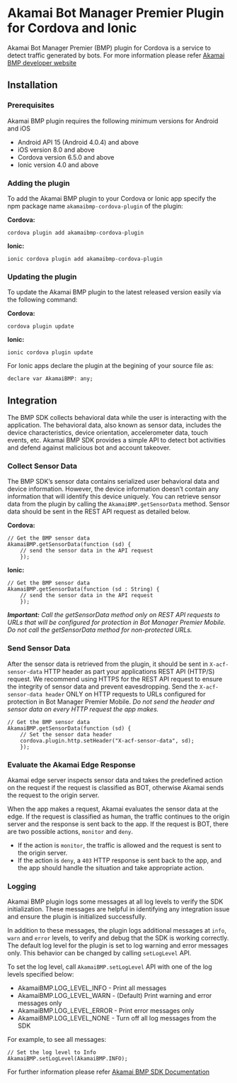 # Akamai Bot Manager Premier Plugin for Cordova and Ionic

Akamai Bot Manager Premier (BMP) plugin for Cordova is a service to detect traffic generated by bots. For more information please refer [Akamai BMP developer website](https://developer.akamai.com/tools/BotManagerPremier.html)

## Installation

### Prerequisites

Akamai BMP plugin requires the following minimum versions for Android and iOS

 * Android API 15 (Android 4.0.4) and above
 * iOS version 8.0 and above
 * Cordova version 6.5.0 and above
 * Ionic version 4.0 and above

### Adding the plugin

To add the Akamai BMP plugin to your Cordova or Ionic app specify the npm package name `akamaibmp-cordova-plugin` of the plugin:

**Cordova:**
```
cordova plugin add akamaibmp-cordova-plugin
```

**Ionic:**
```
ionic cordova plugin add akamaibmp-cordova-plugin
```

### Updating the plugin
To update the Akamai BMP plugin to the latest released version easily via the following command:

**Cordova:**
```
cordova plugin update
```

**Ionic:**
```
ionic cordova plugin update
```

For Ionic apps declare the  plugin at the begining of your source file as:
```
declare var AkamaiBMP: any;
```

## Integration

The BMP SDK collects behavioral data while the user is interacting with the application. The
behavioral data, also known as sensor data, includes the device characteristics, device
orientation, accelerometer data, touch events, etc. Akamai BMP SDK provides a simple API to
detect bot activities and defend against malicious bot and account takeover.

### Collect Sensor Data
The BMP SDK’s sensor data contains serialized user behavioral data and device information.
However, the device information doesn’t contain any information that will identify this device
uniquely.
You can retrieve sensor data from the plugin by calling the `AkamaiBMP.getSensorData`
method. Sensor data should be sent in the REST API request as detailed below.

**Cordova:**
```
// Get the BMP sensor data
AkamaiBMP.getSensorData(function (sd) {
	// send the sensor data in the API request
	});
```

**Ionic:**
```
// Get the BMP sensor data
AkamaiBMP.getSensorData(function (sd : String) {
	// send the sensor data in the API request
	});
```

***Important:*** *Call the getSensorData method only on REST API requests to URLs that will be configured for protection in Bot Manager Premier Mobile. Do not call the getSensorData method for non-protected URLs.*

### Send Sensor Data
After the sensor data is retrieved from the plugin, it should be sent in `X-acf-sensor-data`
HTTP header as part your applications REST API (HTTP/S) request. We recommend using
HTTPS for the REST API request to ensure the integrity of sensor data and prevent
eavesdropping. Send the `X-acf-sensor-data header` ONLY on HTTP requests to URLs configured for protection in Bot Manager Premier Mobile. *Do not send the header and sensor data on every HTTP request the app makes.*
```
// Get the BMP sensor data
AkamaiBMP.getSensorData(function (sd) {
	// Set the sensor data header
	cordova.plugin.http.setHeader("X-acf-sensor-data", sd);
	});
```

### Evaluate the Akamai Edge Response
Akamai edge server inspects sensor data and takes the predefined action on the request if the
request is classified as BOT, otherwise Akamai sends the request to the origin server.

When the app makes a request, Akamai evaluates the sensor data at the edge. If the request is
classified as human, the traffic continues to the origin server and the response is sent back to
the app. If the request is BOT, there are two possible actions, `monitor` and `deny`.
 * If the action is `monitor`, the traffic is allowed and the request is sent to the origin server.
 * If the action is `deny`, a `403` HTTP response is sent back to the app, and the app should
handle the situation and take appropriate action.


### Logging
Akamai BMP plugin logs some messages at all log levels to verify the SDK initialization. These
messages are helpful in identifying any integration issue and ensure the plugin is initialized
successfully.

In addition to these messages, the plugin logs additional messages at `info`, `warn` and `error` levels, to verify and debug that the SDK is working correctly. The default log level for the plugin is set to log ​warning​ and ​error​ messages only.​ This behavior can be changed by calling
`setLogLevel` API.

To set the log level, call `AkamaiBMP.setLogLevel` API with one of the log levels specified
below:
 * AkamaiBMP.LOG_LEVEL_INFO - Print all messages
 * AkamaiBMP.LOG_LEVEL_WARN - (Default)​ Print warning and error messages only
 * AkamaiBMP.LOG_LEVEL_ERROR - Print error messages only
 * AkamaiBMP.LOG_LEVEL_NONE - Turn off all log messages from the SDK

For example, to see all messages:
```
// Set the log level to Info
AkamaiBMP.​setLogLevel(​AkamaiBMP.​INFO);
```

For further information please refer [Akamai BMP SDK Documentation](https://developer.akamai.com/tools/sdk/bot-manager)
